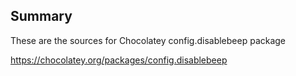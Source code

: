 ﻿## Summary
These are the sources for Chocolatey config.disablebeep package

https://chocolatey.org/packages/config.disablebeep